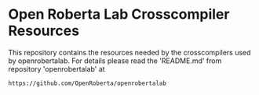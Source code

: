 Open Roberta Lab Crosscompiler Resources
========================================

This repository contains the resources needed by the crosscompilers used by openrobertalab.
For details please read the 'README.md' from repository 'openrobertalab' at

    https://github.com/OpenRoberta/openrobertalab
